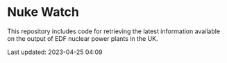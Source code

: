 # Nuke Watch

This repository includes code for retrieving the latest information available on the output of EDF nuclear power plants in the UK.

Last updated: 2023-04-25 04:09